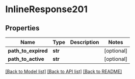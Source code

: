 # InlineResponse201


## Properties
Name | Type | Description | Notes
------------ | ------------- | ------------- | -------------
**path_to_expired** | **str** |  | [optional] 
**path_to_active** | **str** |  | [optional] 

[[Back to Model list]](../README.md#documentation-for-models) [[Back to API list]](../README.md#documentation-for-api-endpoints) [[Back to README]](../README.md)


